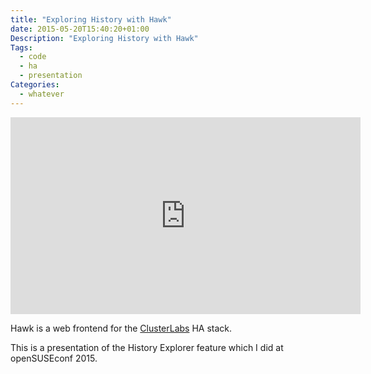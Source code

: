 ```yaml
---
title: "Exploring History with Hawk"
date: 2015-05-20T15:40:20+01:00
Description: "Exploring History with Hawk"
Tags:
  - code
  - ha
  - presentation
Categories:
  - whatever
---
```


<iframe width="560" height="315" src="https://www.youtube.com/embed/mngfxzXkFLw"
frameborder="0" allow="accelerometer; autoplay; encrypted-media; gyroscope;
picture-in-picture" allowfullscreen></iframe>

Hawk is a web frontend for the [ClusterLabs](https://clusterlabs.org) HA stack.

This is a presentation of the History Explorer feature which I did at
openSUSEconf 2015.

